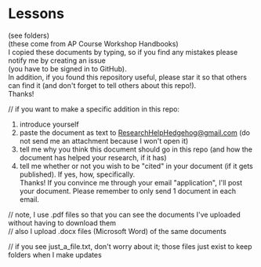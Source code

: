 # Lessons    
(see folders)    
(these come from AP Course Workshop Handbooks)       
I copied these documents by typing, so if you find any mistakes please notify me by creating an issue   
(you have to be signed in to GitHub).    
In addition, if you found this repository useful, please star it so that others can find it (and don't forget to tell others about this repo!).      
Thanks!      
     
// if you want to make a specific addition in this repo:    
1) introduce yourself     
2) paste the document as text to ResearchHelpHedgehog@gmail.com (do not send me an attachment because I won't open it)     
3) tell me why you think this document should go in this repo (and how the document has helped your research, if it has)     
4) tell me whether or not you wish to be "cited" in your document (if it gets published). If yes, how, specifically.     
Thanks! If you convince me through your email "application", I'll post your document. Please remember to only send 1 document in each email.     
      
// note, I use .pdf files so that you can see the documents I've uploaded without having to download them   
// also I upload .docx files (Microsoft Word) of the same documents

// if you see just_a_file.txt, don't worry about it; those files just exist to keep folders when I make updates
